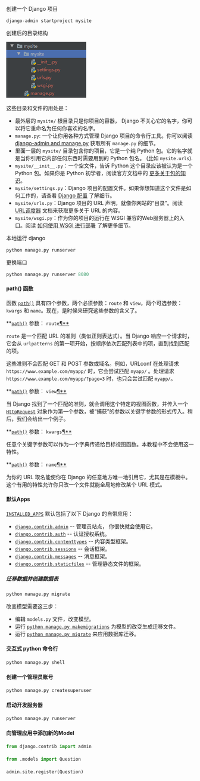 创建一个 Django 项目

```python
django-admin startproject mysite
```

创建后的目录结构

![1568813248542](../images/1568813248542.png)

这些目录和文件的用处是：

- 最外层的 `mysite/` 根目录只是你项目的容器， Django 不关心它的名字，你可以将它重命名为任何你喜欢的名字。
- `manage.py`: 一个让你用各种方式管理 Django 项目的命令行工具。你可以阅读 [django-admin and manage.py](https://docs.djangoproject.com/zh-hans/2.2/ref/django-admin/) 获取所有 `manage.py` 的细节。
- 里面一层的 `mysite/` 目录包含你的项目，它是一个纯 Python 包。它的名字就是当你引用它内部任何东西时需要用到的 Python 包名。 (比如 `mysite.urls`).
- `mysite/__init__.py`：一个空文件，告诉 Python 这个目录应该被认为是一个 Python 包。如果你是 Python 初学者，阅读官方文档中的 [更多关于包的知识](https://docs.python.org/3/tutorial/modules.html#tut-packages)。
- `mysite/settings.py`：Django 项目的配置文件。如果你想知道这个文件是如何工作的，请查看 [Django 配置](https://docs.djangoproject.com/zh-hans/2.2/topics/settings/) 了解细节。
- `mysite/urls.py`：Django 项目的 URL 声明，就像你网站的“目录”。阅读 [URL调度器](https://docs.djangoproject.com/zh-hans/2.2/topics/http/urls/) 文档来获取更多关于 URL 的内容。
- `mysite/wsgi.py`：作为你的项目的运行在 WSGI 兼容的Web服务器上的入口。阅读 [如何使用 WSGI 进行部署](https://docs.djangoproject.com/zh-hans/2.2/howto/deployment/wsgi/) 了解更多细节。



本地运行 django

```python
python manage.py runserver
```

更换端口

```python
python manage.py runserver 8080
```



#### path() 函数

函数 [`path()`](https://docs.djangoproject.com/zh-hans/2.2/ref/urls/#django.urls.path) 具有四个参数，两个必须参数：`route` 和 `view`，两个可选参数：`kwargs` 和 `name`。现在，是时候来研究这些参数的含义了。

**[`path()`](https://docs.djangoproject.com/zh-hans/2.2/ref/urls/#django.urls.path) 参数： `route`[¶**](https://docs.djangoproject.com/zh-hans/2.2/intro/tutorial01/#path-argument-route)

`route` 是一个匹配 URL 的准则（类似正则表达式）。当 Django 响应一个请求时，它会从 `urlpatterns` 的第一项开始，按顺序依次匹配列表中的项，直到找到匹配的项。

这些准则不会匹配 GET 和 POST 参数或域名。例如，URLconf 在处理请求 `https://www.example.com/myapp/` 时，它会尝试匹配 `myapp/` 。处理请求 `https://www.example.com/myapp/?page=3` 时，也只会尝试匹配 `myapp/`。

**[`path()`](https://docs.djangoproject.com/zh-hans/2.2/ref/urls/#django.urls.path) 参数： `view`[¶**](https://docs.djangoproject.com/zh-hans/2.2/intro/tutorial01/#path-argument-view)

当 Django 找到了一个匹配的准则，就会调用这个特定的视图函数，并传入一个 [`HttpRequest`](https://docs.djangoproject.com/zh-hans/2.2/ref/request-response/#django.http.HttpRequest) 对象作为第一个参数，被“捕获”的参数以关键字参数的形式传入。稍后，我们会给出一个例子。

**[`path()`](https://docs.djangoproject.com/zh-hans/2.2/ref/urls/#django.urls.path) 参数： `kwargs`[¶**](https://docs.djangoproject.com/zh-hans/2.2/intro/tutorial01/#path-argument-kwargs)

任意个关键字参数可以作为一个字典传递给目标视图函数。本教程中不会使用这一特性。

**[`path()`](https://docs.djangoproject.com/zh-hans/2.2/ref/urls/#django.urls.path) 参数： `name`[¶**](https://docs.djangoproject.com/zh-hans/2.2/intro/tutorial01/#path-argument-name)

为你的 URL 取名能使你在 Django 的任意地方唯一地引用它，尤其是在模板中。这个有用的特性允许你只改一个文件就能全局地修改某个 URL 模式。

#### 默认Apps

[`INSTALLED_APPS`](https://docs.djangoproject.com/zh-hans/2.2/ref/settings/#std:setting-INSTALLED_APPS) 默认包括了以下 Django 的自带应用：

- [`django.contrib.admin`](https://docs.djangoproject.com/zh-hans/2.2/ref/contrib/admin/#module-django.contrib.admin) -- 管理员站点， 你很快就会使用它。
- [`django.contrib.auth`](https://docs.djangoproject.com/zh-hans/2.2/topics/auth/#module-django.contrib.auth) -- 认证授权系统。
- [`django.contrib.contenttypes`](https://docs.djangoproject.com/zh-hans/2.2/ref/contrib/contenttypes/#module-django.contrib.contenttypes) -- 内容类型框架。
- [`django.contrib.sessions`](https://docs.djangoproject.com/zh-hans/2.2/topics/http/sessions/#module-django.contrib.sessions) -- 会话框架。
- [`django.contrib.messages`](https://docs.djangoproject.com/zh-hans/2.2/ref/contrib/messages/#module-django.contrib.messages) -- 消息框架。
- [`django.contrib.staticfiles`](https://docs.djangoproject.com/zh-hans/2.2/ref/contrib/staticfiles/#module-django.contrib.staticfiles) -- 管理静态文件的框架。

##### 迁移数据并创建数据表

```python
python manage.py migrate
```

改变模型需要这三步：

- 编辑 `models.py` 文件，改变模型。
- 运行 [`python manage.py makemigrations`](https://docs.djangoproject.com/zh-hans/2.2/ref/django-admin/#django-admin-makemigrations) 为模型的改变生成迁移文件。
- 运行 [`python manage.py migrate`](https://docs.djangoproject.com/zh-hans/2.2/ref/django-admin/#django-admin-migrate) 来应用数据库迁移。

#### 交互式 python 命令行

```python
python manage.py shell
```

#### 创建一个管理员账号

```python
python manage.py createsuperuser
```

#### 启动开发服务器

```python
python manage.py runserver
```

#### 向管理应用中添加新的Model

```python
from django.contrib import admin

from .models import Question

admin.site.register(Question)
```

